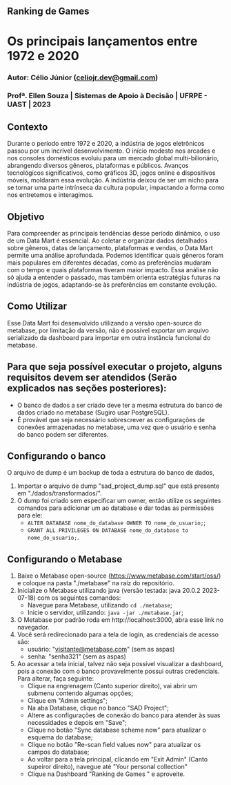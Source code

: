 ## Ranking de Games <Data Mart>
# Os principais lançamentos entre 1972 e 2020
### Autor: Célio Júnior (celiojr.dev@gmail.com)
### Profª. Ellen Souza | Sistemas de Apoio à Decisão | UFRPE - UAST | 2023

## Contexto
Durante o período entre 1972 e 2020, a indústria de jogos eletrônicos passou por um incrível desenvolvimento. O início modesto nos arcades e nos consoles domésticos evoluiu para um mercado global multi-bilionário, abrangendo diversos gêneros, plataformas e públicos. Avanços tecnológicos significativos, como gráficos 3D, jogos online e dispositivos móveis, moldaram essa evolução. A indústria deixou de ser um nicho para se tornar uma parte intrínseca da cultura popular, impactando a forma como nos entretemos e interagimos.

## Objetivo
Para compreender as principais tendências desse período dinâmico, o uso de um Data Mart é essencial. Ao coletar e organizar dados detalhados sobre gêneros, datas de lançamento, plataformas e vendas, o Data Mart permite uma análise aprofundada. Podemos identificar quais gêneros foram mais populares em diferentes décadas, como as preferências mudaram com o tempo e quais plataformas tiveram maior impacto. Essa análise não só ajuda a entender o passado, mas também orienta estratégias futuras na indústria de jogos, adaptando-se às preferências em constante evolução.

## Como Utilizar
Esse Data Mart foi desenvolvido utilizando a versão open-source do metabase, por limitação da versão, não é possível exportar um arquivo serializado da dashboard para importar em outra instância funcional do metabase.

## Para que seja possível executar o projeto, alguns requisitos devem ser atendidos (Serão explicados nas seções posteriores): 
- O banco de dados a ser criado deve ter a mesma estrutura do banco de dados criado no metabase (Sugiro usar PostgreSQL).
- É provável que seja necessário sobrescrever as configurações de conexões armazenadas no metabase, uma vez que o usuário e senha do banco podem ser diferentes.

## Configurando o banco
O arquivo de dump é um backup de toda a estrutura do banco de dados, 
1. Importar o arquivo de dump "sad_project_dump.sql" que está presente em "./dados/transformados/".
2. O dump foi criado sem especificar um owner, então utilize os seguintes comandos para adicionar um ao database e dar todas as permissões para ele:
    - ```ALTER DATABASE nome_do_database OWNER TO nome_do_usuario;```;
    - ```GRANT ALL PRIVILEGES ON DATABASE nome_do_database to nome_do_usuario;```.

## Configurando o Metabase
1. Baixe o Metabase open-source (https://www.metabase.com/start/oss/) e coloque na pasta "./metabase" na raíz do repositório.
2. Inicialize o Metabase utilizando java (versão testada: java 20.0.2 2023-07-18) com os seguintes comandos:
    - Navegue para Metabase, utilizando ```cd ./metabase```;
    - Inicie o servidor, utilizando: ```java -jar ./metabase.jar```;
3. O Metabase por padrão roda em http://localhost:3000, abra esse link no navegador.
4. Você será redirecionado para a tela de login, as credenciais de acesso são:
    - usuário: "visitante@metabase.com" (sem as aspas)
    - senha: "senha321" (sem as aspas)
5. Ao acessar a tela inicial, talvez não seja possível visualizar a dashboard, pois a conexão com o banco provavelmente possui outras credenciais. Para alterar, faça  seguinte:
    - Clique na engrenagem (Canto superior direito), vai abrir um submenu contendo algumas opções;
    - Clique em "Admin settings";
    - Na aba Database, clique no banco "SAD Project";
    - Altere as configurações de conexão do banco para atender às suas necessidades e depois em "Save";
    - Clique no botão "Sync database scheme now" para atualizar o esquema do database;
    - Clique no botão "Re-scan field values now" para atualizar os campos do database;
    - Ao voltar para a tela principal, clicando em "Exit Admin" (Canto supeiror direito), navegue até "Your personal collection"
    - Clique na Dashboard "Ranking de Games <Data Mart>" e aproveite.
